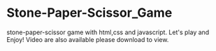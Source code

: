 # Stone-Paper-Scissor_Game
stone-paper-scissor game with html,css and javascript.
Let's play and Enjoy!
Video are also available please download to view.
